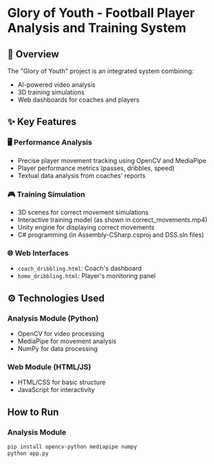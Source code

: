 # Glory of Youth - Football Player Analysis and Training System

## 📌 Overview
The "Glory of Youth" project is an integrated system combining:
- AI-powered video analysis
- 3D training simulations
- Web dashboards for coaches and players

## ✨ Key Features

### 🖥️ Performance Analysis
- Precise player movement tracking using OpenCV and MediaPipe
- Player performance metrics (passes, dribbles, speed)
- Textual data analysis from coaches' reports

### 🎮 Training Simulation
- 3D scenes for correct movement simulations
- Interactive training model (as shown in correct_movements.mp4)
- Unity engine for displaying correct movements
- C# programming (in Assembly-CSharp.csproj and DSS.sln files)

### 🌐 Web Interfaces
- `coach_dribbling.html`: Coach's dashboard
- `home_dribbling.html`: Player's monitoring panel

## ⚙️ Technologies Used

### Analysis Module (Python)
- OpenCV for video processing
- MediaPipe for movement analysis
- NumPy for data processing

### Web Module (HTML/JS)
- HTML/CSS for basic structure
- JavaScript for interactivity

##  How to Run

### Analysis Module
```bash
pip install opencv-python mediapipe numpy
python app.py
